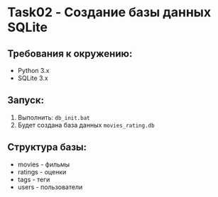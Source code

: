 # Task02 - Создание базы данных SQLite

## Требования к окружению:
- Python 3.x
- SQLite 3.x

## Запуск:
1. Выполнить: `db_init.bat`
2. Будет создана база данных `movies_rating.db`

## Структура базы:
- movies - фильмы
- ratings - оценки
- tags - теги
- users - пользователи